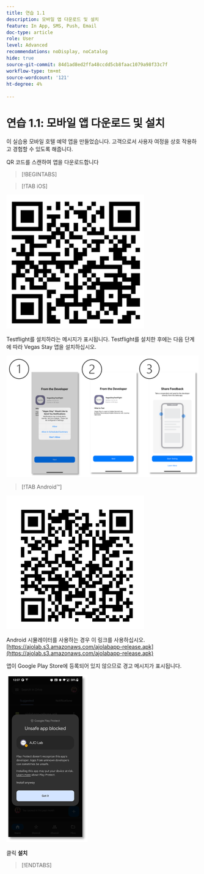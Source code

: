 ```yaml
---
title: 연습 1.1
description: 모바일 앱 다운로드 및 설치
feature: In App, SMS, Push, Email
doc-type: article
role: User
level: Advanced
recommendations: noDisplay, noCatalog
hide: true
source-git-commit: 84d1ad8ed2ffa48ccdd5cb8faac1079a98f33c7f
workflow-type: tm+mt
source-wordcount: '121'
ht-degree: 4%

---
```



# 연습 1.1: 모바일 앱 다운로드 및 설치

이 실습용 모바일 호텔 예약 앱을 만들었습니다. 고객으로서 사용자 여정을 상호 작용하고 경험할 수 있도록 해줍니다.

QR 코드를 스캔하여 앱을 다운로드합니다

>[!BEGINTABS]

>[!TAB iOS]

![iOS용 QR 코드](/help/assets/lab731-ios-qr-code.png)

Testflight를 설치하라는 메시지가 표시됩니다. Testflight를 설치한 후에는 다음 단계에 따라 Vegas Stay 앱을 설치하십시오.

![iOS 설치 단계](/help/assets/lab731-install-ios.png)

>[!TAB Android™]

![Android용 QR 코드](/help/assets/lab731-android-qr-code.png)

Android 시뮬레이터를 사용하는 경우 이 링크를 사용하십시오. [https://ajolab.s3.amazonaws.com/ajolabapp-release.apk](https://ajolab.s3.amazonaws.com/ajolabapp-release.apk)

앱이 Google Play Store에 등록되어 있지 않으므로 경고 메시지가 표시됩니다.

![Android 경고 화면](/help/assets/lab731-install-android.png)

클릭 **설치**

>[!ENDTABS]
